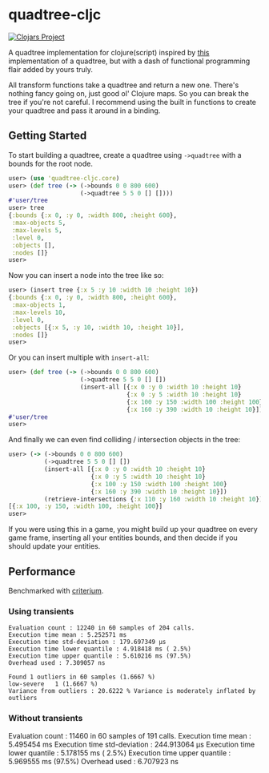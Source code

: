 # quadtree-cljc

[![Clojars Project](https://img.shields.io/clojars/v/com.janetacarr/quadtree-cljc.svg)](https://clojars.org/com.janetacarr/quadtree-cljc)

A quadtree implementation for clojure(script) inspired by [this](https://github.com/janetacarr/quadtree-go/blob/master/quadtree.go) implementation of a quadtree, but with a dash of functional programming flair added by yours truly.

All transform functions take a quadtree and return a new one. There's nothing fancy going on, just good ol' Clojure maps. So you can break the tree if you're not careful. I recommend using the built in functions to create your quadtree and pass it around in a binding.

## Getting Started

To start building a quadtree, create a quadtree using `->quadtree`  with a bounds for the root node.

``` clojure
user> (use 'quadtree-cljc.core)
user> (def tree (-> (->bounds 0 0 800 600)
                    (->quadtree 5 5 0 [] [])))
#'user/tree
user> tree
{:bounds {:x 0, :y 0, :width 800, :height 600},
 :max-objects 5,
 :max-levels 5,
 :level 0,
 :objects [],
 :nodes []}
user>
```

Now you can insert a node into the tree like so:

``` clojure
user> (insert tree {:x 5 :y 10 :width 10 :height 10})
{:bounds {:x 0, :y 0, :width 800, :height 600},
 :max-objects 1,
 :max-levels 10,
 :level 0,
 :objects [{:x 5, :y 10, :width 10, :height 10}],
 :nodes []}
user>
```

Or you can insert multiple with `insert-all`:

``` clojure
user> (def tree (-> (->bounds 0 0 800 600)
                    (->quadtree 5 5 0 [] [])
                    (insert-all [{:x 0 :y 0 :width 10 :height 10}
                                 {:x 0 :y 5 :width 10 :height 10}
                                 {:x 100 :y 150 :width 100 :height 100}
                                 {:x 160 :y 390 :width 10 :height 10}])))
#'user/tree
user>
```

And finally we can even find colliding / intersection objects in the tree:

``` clojure
user> (-> (->bounds 0 0 800 600)
          (->quadtree 5 5 0 [] [])
          (insert-all [{:x 0 :y 0 :width 10 :height 10}
                       {:x 0 :y 5 :width 10 :height 10}
                       {:x 100 :y 150 :width 100 :height 100}
                       {:x 160 :y 390 :width 10 :height 10}])
          (retrieve-intersections {:x 110 :y 160 :width 10 :height 10}))
[{:x 100, :y 150, :width 100, :height 100}]
user>
```

If you were using this in a game, you might build up your quadtree on every game frame,
inserting all your entities bounds, and then decide if you should update your entities.

## Performance

Benchmarked with [criterium](https://github.com/hugoduncan/criterium).

### Using transients

``` text
Evaluation count : 12240 in 60 samples of 204 calls.
Execution time mean : 5.252571 ms
Execution time std-deviation : 179.697349 µs
Execution time lower quantile : 4.918418 ms ( 2.5%)
Execution time upper quantile : 5.610216 ms (97.5%)
Overhead used : 7.309057 ns

Found 1 outliers in 60 samples (1.6667 %)
low-severe	 1 (1.6667 %)
Variance from outliers : 20.6222 % Variance is moderately inflated by outliers
```

### Without transients
Evaluation count : 11460 in 60 samples of 191 calls.
Execution time mean : 5.495454 ms
Execution time std-deviation : 244.913064 µs
Execution time lower quantile : 5.178155 ms ( 2.5%)
Execution time upper quantile : 5.969555 ms (97.5%)
Overhead used : 6.707923 ns
